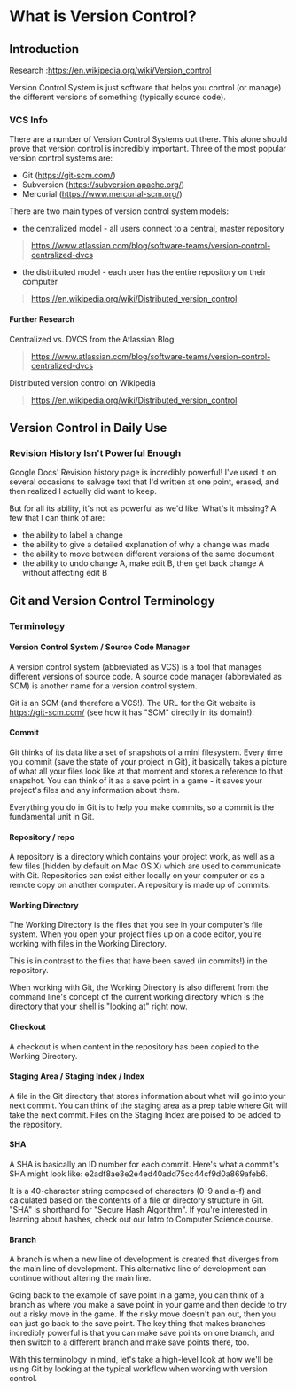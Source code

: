 # What is Version Control?

## Introduction

Research :https://en.wikipedia.org/wiki/Version_control

Version Control System is just software that helps you control (or manage) the different versions of something (typically source code).

### VCS Info

There are a number of Version Control Systems out there. This alone should prove that version control is incredibly important. Three of the most popular version control systems are:

* Git (https://git-scm.com/)
* Subversion (https://subversion.apache.org/)
* Mercurial (https://www.mercurial-scm.org/)



There are two main types of version control system models:

* the centralized model - all users connect to a central, master repository  
> https://www.atlassian.com/blog/software-teams/version-control-centralized-dvcs
* the distributed model - each user has the entire repository on their computer
> https://en.wikipedia.org/wiki/Distributed_version_control

#### Further Research

Centralized vs. DVCS from the Atlassian Blog
> https://www.atlassian.com/blog/software-teams/version-control-centralized-dvcs

Distributed version control on Wikipedia
> https://en.wikipedia.org/wiki/Distributed_version_control

## Version Control in Daily Use

### Revision History Isn't Powerful Enough
Google Docs' Revision history page is incredibly powerful! I've used it on several occasions to salvage text that I'd written at one point, erased, and then realized I actually did want to keep.

But for all its ability, it's not as powerful as we'd like. What's it missing? A few that I can think of are:

* the ability to label a change
* the ability to give a detailed explanation of why a change was made
* the ability to move between different versions of the same document
* the ability to undo change A, make edit B, then get back change A without affecting edit B

## Git and Version Control Terminology

### Terminology

#### Version Control System / Source Code Manager
A version control system (abbreviated as VCS) is a tool that manages different versions of source code. A source code manager (abbreviated as SCM) is another name for a version control system.

Git is an SCM (and therefore a VCS!). The URL for the Git website is https://git-scm.com/ (see how it has "SCM" directly in its domain!).

#### Commit
Git thinks of its data like a set of snapshots of a mini filesystem. Every time you commit (save the state of your project in Git), it basically takes a picture of what all your files look like at that moment and stores a reference to that snapshot. You can think of it as a save point in a game - it saves your project's files and any information about them.

Everything you do in Git is to help you make commits, so a commit is the fundamental unit in Git.

#### Repository / repo
A repository is a directory which contains your project work, as well as a few files (hidden by default on Mac OS X) which are used to communicate with Git. Repositories can exist either locally on your computer or as a remote copy on another computer. A repository is made up of commits.

#### Working Directory
The Working Directory is the files that you see in your computer's file system. When you open your project files up on a code editor, you're working with files in the Working Directory.

This is in contrast to the files that have been saved (in commits!) in the repository.

When working with Git, the Working Directory is also different from the command line's concept of the current working directory which is the directory that your shell is "looking at" right now.

#### Checkout
A checkout is when content in the repository has been copied to the Working Directory.

#### Staging Area / Staging Index / Index
A file in the Git directory that stores information about what will go into your next commit. You can think of the staging area as a prep table where Git will take the next commit. Files on the Staging Index are poised to be added to the repository.

#### SHA
A SHA is basically an ID number for each commit. Here's what a commit's SHA might look like: e2adf8ae3e2e4ed40add75cc44cf9d0a869afeb6.

It is a 40-character string composed of characters (0–9 and a–f) and calculated based on the contents of a file or directory structure in Git. "SHA" is shorthand for "Secure Hash Algorithm". If you're interested in learning about hashes, check out our Intro to Computer Science course.

#### Branch
A branch is when a new line of development is created that diverges from the main line of development. This alternative line of development can continue without altering the main line.

Going back to the example of save point in a game, you can think of a branch as where you make a save point in your game and then decide to try out a risky move in the game. If the risky move doesn't pan out, then you can just go back to the save point. The key thing that makes branches incredibly powerful is that you can make save points on one branch, and then switch to a different branch and make save points there, too.

With this terminology in mind, let's take a high-level look at how we'll be using Git by looking at the typical workflow when working with version control.

